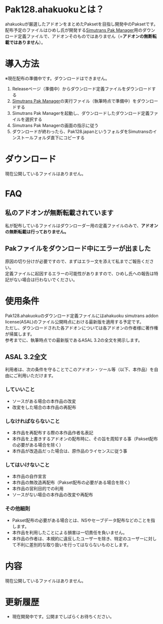 # Pak128.ahakuokuとは？
ahakuokuが厳選したアドオンをまとめたPaksetを目指し開発中のPaksetです。  
配布予定のファイルはひめし氏が開発する[Simutrans Pak Manager](https://github.com/teamhimeh/SimutransPakManager)用のダウンロード定義ファイルで、アドオンそのものではありません（=**アドオンの無断転載ではありません**）。

# 導入方法
※現在配布の準備中です。ダウンロードはできません。
1. Releaseページ（準備中）からダウンロード定義ファイルをダウンロードする
2. [Simutrans Pak Manager](https://github.com/teamhimeh/SimutransPakManager)の実行ファイル（執筆時点で準備中）をダウンロードする
3. Simutrans Pak Managerを起動し、ダウンロードしたダウンロード定義ファイルを選択する
4. Simutrans Pak Managerの画面の指示に従う
5. ダウンロードが終わったら、Pak128.japanというフォルダをSimutransのインストールフォルダ直下にコピーする

# ダウンロード
現在公開しているファイルはありません。

# FAQ
## 私のアドオンが無断転載されています
私が配布しているファイルはダウンローダー用の定義ファイルのみで、**アドオンの無断転載は行っておりません。**

## Pakファイルをダウンロード中にエラーが出ました
原因の切り分けが必要ですので、まずはエラー文を添えて私までご報告ください。  
定義ファイルに起因するエラーの可能性がありますので、ひめし氏への報告は特記がない場合は行わないでください。

# 使用条件
Pak128.ahakuokuのダウンロード定義ファイルにはahakuoku simutrans addon license(ASAL)のファイル公開時点における最新版を適用する予定です。  
ただし、ダウンロードされた各アドオンについては各アドオンの作者様に著作権が帰属します。  
参考までに、執筆時点での最新版であるASAL 3.2の全文を掲示します。

## ASAL 3.2全文
利用者は、次の条件を守ることでこのアドオン・ツール等（以下、本作品）を自由にご利用いただけます。

### していいこと
- ソースがある場合の本作品の改変
- 改変をした場合の本作品の再配布

### しなければならないこと
- 本作品を再配布する際の本作品作者名表記
- 本作品を上書きするアドオンの配布時に、その旨を周知する事（Pakset配布の必要がある場合を除く）
- 本作品が改造品だった場合は、原作品のライセンスに従う事

### してはいけないこと
- 本作品の自作宣言
- 本作品の無改造再配布（Pakset配布の必要がある場合を除く）
- 本作品の営利目的での利用
- ソースがない場合の本作品の改変や再配布

### その他細則
- Pakset配布の必要がある場合とは、NSやセーブデータ配布などのことを指します。
- 本作品を利用したことによる損害は一切責任を負いません。
- 本作品の作者は、本規約に違反したユーザーを除き、特定のユーザーに対して不利に差別的な取り扱いを行ってはならないものとします。

# 内容
現在公開しているファイルはありません。

# 更新履歴
- 現在開発中です。公開までしばらくお待ちください。